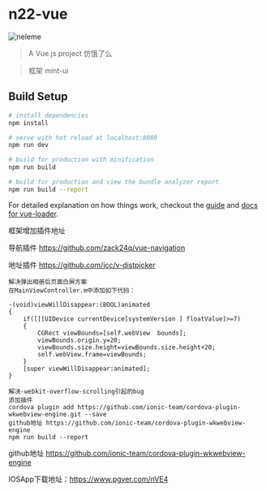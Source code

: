# n22-vue

![neleme](https://github.com/jdfdcc/vue-mobile-mint/blob/master/static/img/show.gif)
> A Vue.js project 仿饿了么

> 框架 mint-ui

## Build Setup

``` bash
# install dependencies
npm install

# serve with hot reload at localhost:8080
npm run dev

# build for production with minification
npm run build

# build for production and view the bundle analyzer report
npm run build --report
```

For detailed explanation on how things work, checkout the [guide](http://vuejs-templates.github.io/webpack/) and [docs for vue-loader](http://vuejs.github.io/vue-loader).


框架增加插件地址

导航插件 https://github.com/zack24q/vue-navigation

地址插件 https://github.com/jcc/v-distpicker


```
解决弹出相册后页面白屏方案
在MainViewController.m中添加如下代码：

-(void)viewWillDisappear:(BOOL)animated
{
    if([[[UIDevice currentDevice]systemVersion ] floatValue]>=7)
    {
        CGRect viewBounds=[self.webView  bounds];
        viewBounds.origin.y=20;
        viewBounds.size.height=viewBounds.size.height+20;
        self.webView.frame=viewBounds;
    }
    [super viewWillDisappear:animated];
}

解决-webkit-overflow-scrolling引起的bug
添加插件
cordova plugin add https://github.com/ionic-team/cordova-plugin-wkwebview-engine.git --save
github地址 https://github.com/ionic-team/cordova-plugin-wkwebview-engine
npm run build --report
```

github地址 https://github.com/ionic-team/cordova-plugin-wkwebview-engine

IOSApp下载地址：https://www.pgyer.com/nVE4

